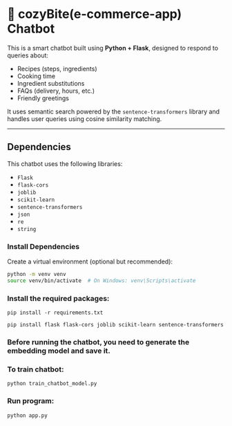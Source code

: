 # 🤖 cozyBite(e-commerce-app) Chatbot

This is a smart chatbot built using **Python + Flask**, designed to respond to queries about:

- Recipes (steps, ingredients)
- Cooking time
- Ingredient substitutions
- FAQs (delivery, hours, etc.)
- Friendly greetings

It uses semantic search powered by the `sentence-transformers` library and handles user queries using cosine similarity matching.

---

## Dependencies

This chatbot uses the following libraries:

- `Flask`
- `flask-cors`
- `joblib`
- `scikit-learn`
- `sentence-transformers`
- `json`
- `re`
- `string`

### Install Dependencies

Create a virtual environment (optional but recommended):

```bash
python -m venv venv
source venv/bin/activate  # On Windows: venv\Scripts\activate
```
### Install the required packages:
```
pip install -r requirements.txt

pip install flask flask-cors joblib scikit-learn sentence-transformers 
```

### Before running the chatbot, you need to generate the embedding model and save it.
### To train chatbot:
```
python train_chatbot_model.py
```
### Run program:
```
python app.py
```
